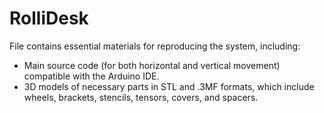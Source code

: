 # RolliDesk

File contains essential materials for reproducing the system, including: 
- Main source code (for both horizontal and vertical movement) compatible with the Arduino IDE. 
- 3D models of necessary parts in STL and .3MF formats, which include wheels, brackets, stencils, tensors, covers, and spacers.
